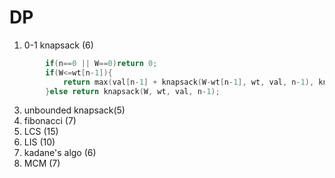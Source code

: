 # DP
1. 0-1 knapsack (6)
```cpp
        if(n==0 || W==0)return 0;
        if(W<=wt[n-1]){
            return max(val[n-1] + knapsack(W-wt[n-1], wt, val, n-1), knapsack(W, wt, val, n-1) );
        }else return knapsack(W, wt, val, n-1);
```
3. unbounded knapsack(5)
4. fibonacci (7)
5. LCS (15)
6. LIS (10)
7. kadane's algo (6)
8. MCM (7)

